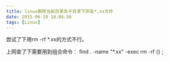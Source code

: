 ```yaml
---
title: linux删除当前目录及子目录下所有*.xx文件
date: 2015-06-10 18:04:56
tags: [Linux]
---
```

尝试了下用rm -rf *.xx的方式不行。

上网查了下需要用到组合命令：
find . -name "*.xx" -exec rm -rf {} \;
